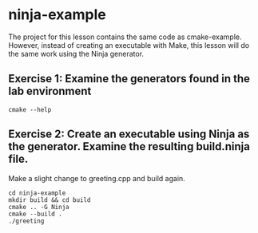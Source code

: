 # ninja-example
The project for this lesson contains the same code as cmake-example. However, instead of creating an executable with Make, this lesson will do the same work using the Ninja generator.

## Exercise 1: Examine the generators found in the lab environment
   ```
   cmake --help
   ```

## Exercise 2: Create an executable using Ninja as the generator. Examine the resulting build.ninja file.
Make a slight change to greeting.cpp and build again.
   ```
   cd ninja-example
   mkdir build && cd build
   cmake .. -G Ninja
   cmake --build .
   ./greeting
   ```
